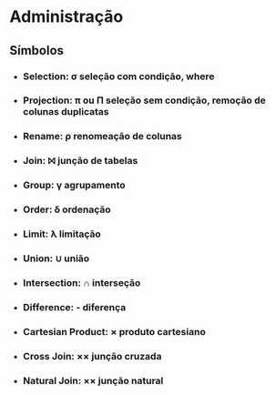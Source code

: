 # Administração

## Símbolos

- ### Selection: σ seleção com condição, where
- ### Projection: π ou Π seleção sem condição, remoção de colunas duplicatas
- ### Rename: ρ renomeação de colunas
- ### Join: ⨝ junção de tabelas
- ### Group: γ agrupamento
- ### Order: δ ordenação
- ### Limit: λ limitação
- ### Union: ∪ união
- ### Intersection: ∩ interseção
- ### Difference: - diferença
- ### Cartesian Product: × produto cartesiano
- ### Cross Join: ×× junção cruzada
- ### Natural Join: ×× junção natural


